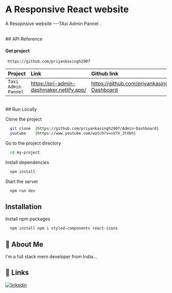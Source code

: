 
# A Responsive React website 

A Resopnsive website ---TAxi Admin Pannel .

<br/>
## API Reference

#### Get project

```http
 https://github.com/priyankasingh2907
```

| Project   | Link     | Github link               | videio|
| :-------- | :------- | :------------------------- |  :-------------------------|
| `Taxi Admin Pannel` |https://pri-admin-dashmaker.netlify.app/  | https://github.com/priyankasingh2907/Admin-Dashboard| https://www.youtube.com/watch?v=AsTVQd02SJk|

<br/>
## Run Locally

Clone the project

```bash
  git clone  |https://github.com/priyankasingh2907/Admin-Dashboard|
  youtube    |https://www.youtube.com/watch?v=vV7X_JtXbh|

```

Go to the project directory

```bash
  cd my-project
```

Install dependencies

```bash
  npm install
```

Start the server

```bash
  npm run dev
```


## Installation

Install npm packages

```bash
  npm install npm i styled-components react-icons


```
    
## 🚀 About Me
I'm a full stack mern developer from India...


## 🔗 Links

[![linkedin](https://img.shields.io/badge/linkedin-0A66C2?style=for-the-badge&logo=linkedin&logoColor=white)](https://www.linkedin.com/in/priyanka-singh-643868315/)
